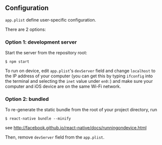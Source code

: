 
## Configuration

`app.plist` define user-specific configuration.

There are 2 options:

### Option 1: development server

Start the server from the repository root:

```
$ npm start
```

To run on device, edit `app.plist`'s `devServer` field and change `localhost` to the IP address of your computer
(you can get this by typing `ifconfig` into the terminal and selecting the
`inet` value under `en0:`) and make sure your computer and iOS device are
on the same Wi-Fi network.

### Option 2: bundled

To re-generate the static bundle
from the root of your project directory, run

```
$ react-native bundle --minify
```

see http://facebook.github.io/react-native/docs/runningondevice.html

Then, remove `devServer` field from the `app.plist`.
